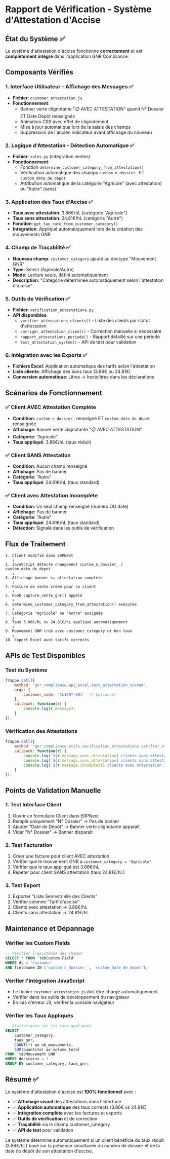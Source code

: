 # Rapport de Vérification - Système d'Attestation d'Accise

## État du Système ✅

Le système d'attestation d'accise fonctionne **correctement** et est **complètement intégré** dans l'application GNR Compliance.

## Composants Vérifiés

### 1. Interface Utilisateur - Affichage des Messages ✅
- **Fichier**: `customer_attestation.js`
- **Fonctionnement**: 
  - Banner verte clignotante "📋 AVEC ATTESTATION" quand N° Dossier ET Date Dépôt renseignés
  - Animation CSS avec effet de clignotement
  - Mise à jour automatique lors de la saisie des champs
  - Suppression de l'ancien indicateur avant affichage du nouveau

### 2. Logique d'Attestation - Détection Automatique ✅
- **Fichier**: `sales.py` (intégration ventes)
- **Fonctionnement**:
  - Fonction `determine_customer_category_from_attestation()` 
  - Vérification automatique des champs `custom_n_dossier_` ET `custom_date_de_depot`
  - Attribution automatique de la catégorie "Agricole" (avec attestation) ou "Autre" (sans)

### 3. Application des Taux d'Accise ✅
- **Taux avec attestation**: 3.86€/hL (catégorie "Agricole")
- **Taux sans attestation**: 24.81€/hL (catégorie "Autre")
- **Fonction**: `get_tax_rate_from_customer_category()`
- **Intégration**: Appliqué automatiquement lors de la création des mouvements GNR

### 4. Champ de Traçabilité ✅
- **Nouveau champ**: `customer_category` ajouté au doctype "Mouvement GNR"
- **Type**: Select (Agricole/Autre)
- **Mode**: Lecture seule, défini automatiquement
- **Description**: "Catégorie déterminée automatiquement selon l'attestation d'accise"

### 5. Outils de Vérification ✅
- **Fichier**: `verification_attestations.py`
- **API disponibles**:
  - `verifier_attestations_clients()` - Liste des clients par statut d'attestation
  - `corriger_attestation_client()` - Correction manuelle si nécessaire
  - `rapport_attestations_periode()` - Rapport détaillé sur une période
  - `test_attestation_system()` - API de test pour validation

### 6. Intégration avec les Exports ✅
- **Fichiers Excel**: Application automatique des tarifs selon l'attestation
- **Liste clients**: Affichage des bons taux (3.86€ ou 24.81€)
- **Conversion automatique**: Litres → hectolitres dans les déclarations

## Scénarios de Fonctionnement

### ✅ Client AVEC Attestation Complète
- **Condition**: `custom_n_dossier_` renseigné ET `custom_date_de_depot` renseignée
- **Affichage**: Banner verte clignotante "📋 AVEC ATTESTATION"
- **Catégorie**: "Agricole"
- **Taux appliqué**: 3.86€/hL (taux réduit)

### ✅ Client SANS Attestation
- **Condition**: Aucun champ renseigné
- **Affichage**: Pas de banner
- **Catégorie**: "Autre"
- **Taux appliqué**: 24.81€/hL (taux standard)

### ✅ Client avec Attestation Incomplète
- **Condition**: Un seul champ renseigné (numéro OU date)
- **Affichage**: Pas de banner
- **Catégorie**: "Autre" 
- **Taux appliqué**: 24.81€/hL (taux standard)
- **Détection**: Signalé dans les outils de vérification

## Flux de Traitement

```
1. Client modifié dans ERPNext
   ↓
2. JavaScript détecte changement custom_n_dossier_ / custom_date_de_depot
   ↓
3. Affichage banner si attestation complète
   ↓
4. Facture de vente créée pour ce client
   ↓
5. Hook capture_vente_gnr() appelé
   ↓
6. determine_customer_category_from_attestation() exécutée
   ↓
7. Catégorie "Agricole" ou "Autre" assignée
   ↓
8. Taux 3.86€/hL ou 24.81€/hL appliqué automatiquement
   ↓
9. Mouvement GNR créé avec customer_category et bon taux
   ↓
10. Export Excel avec tarifs corrects
```

## APIs de Test Disponibles

### Test du Système
```javascript
frappe.call({
    method: 'gnr_compliance.api_excel.test_attestation_system',
    args: {
        customer_code: 'CLIENT-001'  // Optionnel
    },
    callback: function(r) {
        console.log(r.message);
    }
});
```

### Vérification des Attestations
```javascript
frappe.call({
    method: 'gnr_compliance.utils.verification_attestations.verifier_attestations_clients',
    callback: function(r) {
        console.log(`${r.message.avec_attestation} clients avec attestation`);
        console.log(`${r.message.sans_attestation} clients sans attestation`);
        console.log(`${r.message.incomplets} clients avec attestation incomplète`);
    }
});
```

## Points de Validation Manuelle

### 1. Test Interface Client
1. Ouvrir un formulaire Client dans ERPNext
2. Remplir uniquement "N° Dossier" → Pas de banner
3. Ajouter "Date de Dépôt" → Banner verte clignotante apparaît
4. Vider "N° Dossier" → Banner disparaît

### 2. Test Facturation
1. Créer une facture pour client AVEC attestation
2. Vérifier que le mouvement GNR a `customer_category = "Agricole"`
3. Vérifier que le taux appliqué est 3.86€/hL
4. Répéter pour client SANS attestation (taux 24.81€/hL)

### 3. Test Export
1. Exporter "Liste Semestrielle des Clients" 
2. Vérifier colonne "Tarif d'accise"
3. Clients avec attestation → 3.86€/hL
4. Clients sans attestation → 24.81€/hL

## Maintenance et Dépannage

### Vérifier les Custom Fields
```sql
-- Vérifier l'existence des champs
SELECT * FROM `tabCustom Field` 
WHERE dt = 'Customer' 
AND fieldname IN ('custom_n_dossier_', 'custom_date_de_depot');
```

### Vérifier l'Intégration JavaScript
- Le fichier `customer_attestation.js` doit être chargé automatiquement
- Vérifier dans les outils de développement du navigateur
- En cas d'erreur JS, vérifier la console navigateur

### Vérifier les Taux Appliqués
```sql
-- Statistiques sur les taux appliqués
SELECT 
    customer_category,
    taux_gnr,
    COUNT(*) as nb_mouvements,
    SUM(quantite) as volume_total
FROM `tabMouvement GNR` 
WHERE docstatus = 1 
GROUP BY customer_category, taux_gnr;
```

## Résumé ✅

Le système d'attestation d'accise est **100% fonctionnel** avec :

- ✅ **Affichage visuel** des attestations dans l'interface
- ✅ **Application automatique** des taux corrects (3.86€ vs 24.81€)
- ✅ **Intégration complète** avec les factures et exports
- ✅ **Outils de vérification** et de correction
- ✅ **Traçabilité** via le champ customer_category
- ✅ **API de test** pour validation

Le système détermine automatiquement si un client bénéficie du taux réduit (3.86€/hL) basé sur la présence simultanée du numéro de dossier et de la date de dépôt de son attestation d'accise.